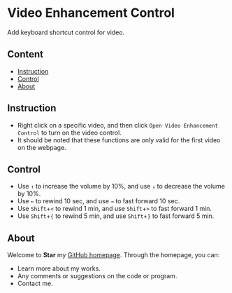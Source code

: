# Video Enhancement Control

Add keyboard shortcut control for video.

## Content

- [Instruction](#instruction)
- [Control](#control)
- [About](#about)

## Instruction

- Right click on a specific video, and then click `Open Video Enhancement Control` to turn on the video control.
- It should be noted that these functions are only valid for the first video on the webpage.

## Control

- Use `↑` to increase the volume by 10%, and use `↓` to decrease the volume by 10%.
- Use `←` to rewind 10 sec, and use `→` to fast forward 10 sec.
- Use `Shift`+`<` to rewind 1 min, and use `Shift`+`>` to fast forward 1 min.
- Use `Shift`+`{` to rewind 5 min, and use `Shift`+`}` to fast forward 5 min.

## About

Welcome to **Star** my [GitHub homepage](https://www.github.com/kalila-cc/HOME). Through the homepage, you can:

- Learn more about my works.
- Any comments or suggestions on the code or program.
- Contact me.
